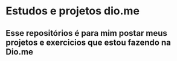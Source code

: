 # Estudos e projetos dio.me #

## Esse repositórios é para mim postar meus projetos e exercicios que estou fazendo na Dio.me
